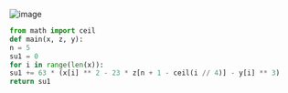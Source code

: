 ![image](https://github.com/sambukalx/3-rd-course/assets/113597597/e6efed56-4c52-4a1d-b2ae-a31e96b5fe7d)
```python
from math import ceil
def main(x, z, y):
n = 5
su1 = 0
for i in range(len(x)):
su1 += 63 * (x[i] ** 2 - 23 * z[n + 1 - ceil(i // 4)] - y[i] ** 3)
return su1
```
